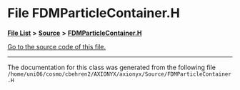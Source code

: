 
# File FDMParticleContainer.H


[**File List**](files.md) **>** [**Source**](dir_74389ed8173ad57b461b9d623a1f3867.md) **>** [**FDMParticleContainer.H**](FDMParticleContainer_8H.md)

[Go to the source code of this file.](FDMParticleContainer_8H_source.md)



























------------------------------
The documentation for this class was generated from the following file `/home/uni06/cosmo/cbehren2/AXIONYX/axionyx/Source/FDMParticleContainer.H`